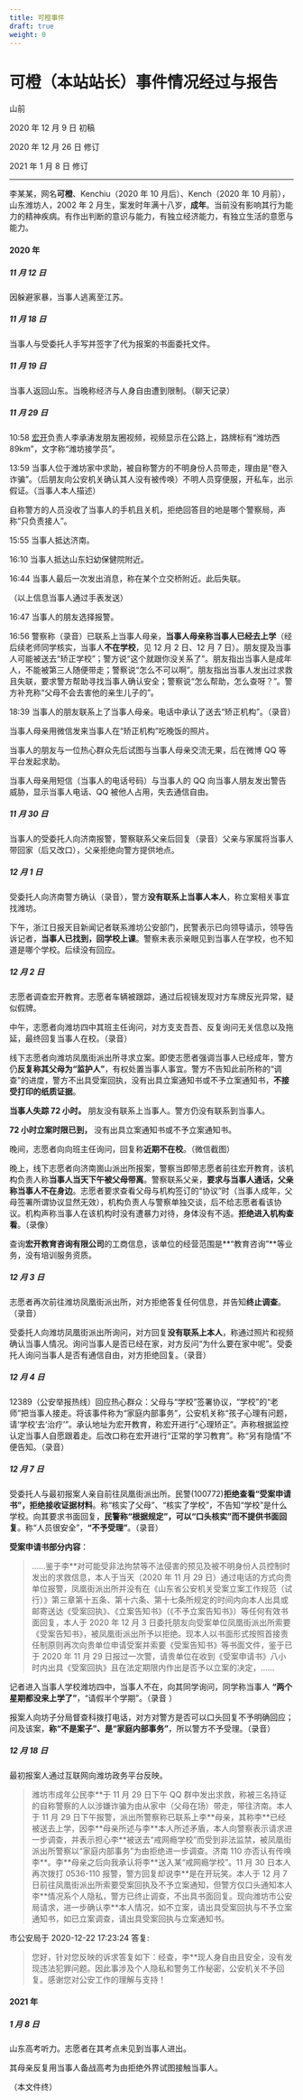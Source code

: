 ```yaml
---
title: 可橙事件
draft: true
weight: 0
---
```


# 可橙（本站站长）事件情况经过与报告

山前

2020 年 12 月 9 日 初稿

2020 年 12 月 26 日 修订

2021 年 1 月 8 日 修订

---

李某某，网名**可橙**、Kenchiu（2020 年 10 月后）、Kench（2020 年 10 月前），山东潍坊人，2002 年 2 月生，案发时年满十八岁，**成年**。当前没有影响其行为能力的精神疾病。有作出判断的意识与能力，有独立经济能力，有独立生活的意愿与能力。

#### 2020 年

##### 11 月 12 日

因躲避家暴，当事人逃离至江苏。

##### 11 月 18 日

当事人与受委托人手写并签字了代为报案的书面委托文件。

##### 11 月 19 日

当事人返回山东。当晚称经济与人身自由遭到限制。（聊天记录）

##### 11 月 29 日

10:58 <u>宏开</u>负责人李承涛发朋友圈视频，视频显示在公路上，路牌标有“潍坊西 89km”，文字称“潍坊接学员”。

13:59 当事人位于潍坊家中求助，被自称警方的不明身份人员带走，理由是“卷入诈骗”。（后朋友向公安机关确认其人没有被传唤）不明人员穿便服，开私车，出示假证。（当事人本人描述）

自称警方的人员没收了当事人的手机且关机，拒绝回答目的地是哪个警察局，声称“只负责接人”。

15:55 当事人抵达济南。

16:10 当事人抵达山东妇幼保健院附近。

16:44 当事人最后一次发出消息，称在某个立交桥附近。此后失联。

（以上信息当事人通过手表发送）

16:47 当事人的朋友选择报警。

16:56 警察称（录音）已联系上当事人母亲，**当事人母亲称当事人已经去上学**（经后续老师同学核实，当事人**不在学校**，见 12 月 2 日、12 月 7 日）。朋友提及当事人可能被送去“矫正学校”；警方说“这个就跟你没关系了”。朋友指出当事人是成年人，不能被第三人随便带走；警察说“怎么不可以啊”。朋友指出当事人发出过求救且失联，要求警方帮助寻找当事人确认安全；警察说“怎么帮助，怎么查呀？”。警方补充称“父母不会去害他的亲生儿子的”。

18:39 当事人的朋友联系上了当事人母亲。电话中承认了送去“矫正机构”。（录音）

当事人母亲用微信发来当事人在“矫正机构”吃晚饭的照片。

当事人的朋友与一位热心群众先后试图与当事人母亲交流无果，后在微博 QQ 等平台发起求助。

当事人母亲用短信（当事人的电话号码）与当事人的 QQ 向当事人朋友发出警告威胁，显示当事人电话、QQ 被他人占用，失去通信自由。

##### 11 月 30 日

当事人的受委托人向济南报警，警察联系父亲后回复（录音）父亲与家属将当事人带回家（后又改口），父亲拒绝向警方提供地点。

##### 12 月 1 日

受委托人向济南警方确认（录音），警方**没有联系上当事人本人**，称立案相关事宜找潍坊。

下午，浙江日报天目新闻记者联系潍坊公安部门，民警表示已向领导请示，领导告诉记者，**当事人已找到，回学校上课**。警察未表示亲眼见到当事人在学校，也不知道是哪个学校。后续没有回应。

##### 12 月 2 日

志愿者调查宏开教育。志愿者车辆被跟踪，通过后视镜发现对方车牌反光异常，疑似假牌。

中午，志愿者向潍坊四中其班主任询问，对方支支吾吾、反复询问无关信息以及拖延，最终回复当事人在校。（录音）

线下志愿者向潍坊凤凰街派出所寻求立案。即使志愿者强调当事人已经成年，警方仍**反复称其父母为“监护人”**，有权处置当事人事宜。警方不告知此前所称的“调查”的进度，警方不出具受案回执，没有出具立案通知书或不予立案通知书，**不接受打印的纸质证据**。

**当事人失踪 72 小时。** 朋友没有联系上当事人。警方仍没有联系到当事人。

**72 小时立案时限已到，** 没有出具立案通知书或不予立案通知书。

晚间，志愿者向向班主任询问，回复称**近期不在校**。（微信截图）

晚上，线下志愿者向济南崮山派出所报案，警察当即带志愿者前往宏开教育，该机构负责人称**当事人当天下午被父母带离**。警察联系父亲，**要求与当事人通话，父亲称当事人不在身边**。志愿者要求查看父母与机构签订的“协议”时（当事人成年，父母签署所谓协议显然无效），机构负责人与警察单独交谈，后不给志愿者看该协议。机构声称当事人在该机构时没有遭暴力对待，身体没有不适。**拒绝进入机构查看**。（录像）

查询**宏开教育咨询有限公司**的工商信息，该单位的经营范围是**“教育咨询”**等业务，没有培训服务资质。

##### 12 月 3 日

志愿者再次前往潍坊凤凰街派出所，对方拒绝答复任何信息，并告知**终止调查**。（录音）

受委托人向潍坊凤凰街派出所询问，对方回复**没有联系上本人**，称通过照片和视频确认当事人情况。询问当事人是否已经在家，对方反问“为什么要在家中呢”。受委托人询问当事人是否有通信自由，对方拒绝回复。（录音）

##### 12 月 4 日

12389（公安举报热线）回应热心群众：父母与“学校”签署协议，“学校”的“老师”把当事人接走。将该事件称为“家庭内部事务”，公安机关称“孩子心理有问题，请‘学校’去‘治疗’”。承认地址为宏开教育，称宏开进行“心理矫正”。声称根据监控认定当事人自愿跟着走。后改口称在宏开进行“正常的学习教育”。称“另有隐情”不便告知。（录音）

##### 12 月 7 日

受委托人与最初报案人亲自前往凤凰街派出所。民警(100772)**拒绝查看“受案申请书”，拒绝接收证据材料**。称“核实了父母”、“核实了学校”，不告知“学校”是什么学校。向其要求书面回复，**民警称“根据规定”，可以“口头核实”而不提供书面回复**。称“人员很安全”，**“不予受理”**。（录音）

**受案申请书部分内容**：

> ……鉴于李\*\*对可能受非法拘禁等不法侵害的预见及被不明身份人员控制时发出的求救信息，本人于当天（2020 年 11 月 29 日）通过电话的方式向贵单位报警，凤凰街派出所并没有在《山东省公安机关受案立案工作规范（试行）》第三章第十五条、第十六条、第十七条所规定的时间内向本人出具或邮寄送达《受案回执》、《立案告知书》（《不予立案告知书》）等任何有效书面回复，本人于 2020 年 12 月 3 日委托朋友向受案单位凤凰街派出所索要《受案告知书》，被凤凰街派出所予以拒绝。现本人以书面形式按照首接责任制原则再次向贵单位申请受案并索要《受案告知书》等书面文件，鉴于已于 2020 年 11 月 29 日报过一次警，请贵单位在收到《受案申请书》八小时内出具《受案回执》且在法定期限内作出是否予以立案的决定，……

记者进入当事人学校潍坊四中，当事人不在，向其同学询问，同学称当事人 **“两个星期都没来上学了”**，“请假半个学期”。（录音 ）

报案人向坊子分局督查科拨打电话，对方对警方是否可以口头回复不予明确回应；问及该案，**称“不是案子”、是“家庭内部事务”**，所以警方不予受理。（录音）

##### 12 月 18 日

最初报案人通过互联网向潍坊政务平台反映。

> 潍坊市成年公民李\*\*于 11 月 29 日下午 QQ 群中发出求救，称被三名持证的自称警察的人以涉嫌诈骗为由从家中（父母在场）带走，带往济南。本人于 11 月 29 日下午报警，派出所警察称已联系上李\*\*母亲，其称李\*\*已经被送去上学，因李\*\*母亲所述与李\*\*本人所述矛盾，本人向警察表示请求进一步调查，并表示担心李\*\*被送去“戒网瘾学校”而受到非法监禁，被凤凰街派出所警察以“家庭内部事务”为由拒绝进一步调查。济南 110 亦否认有传唤李\*\*。李\*\*母亲之后向我承认将李\*\*送入某“戒网瘾学校”。11 月 30 日本人再次拨打 0536-110 报警，警方回复却说李\*\*是在开玩笑。本人于 12 月 7 日前往凤凰街派出所索要受案回执及不予立案通知，但警方仅口头通知本人李\*\*情况系个人隐私，警方已终止调查，不出具书面回复。现向潍坊市公安局请求，进一步确认李\*\*本人情况，如不立案，请出具受案回执与不予立案通知书，如已立案调查，请出具受案回执与立案通知书。

市公安局于 2020-12-22 17:23:24 答复:

> 您好，针对您反映的诉求答复如下：经查，李\*\*现人身自由且安全，没有发现违法犯罪问题。因此事涉及个人隐私和警务工作秘密，公安机关不予回复。感谢您对公安工作的理解与支持！

#### 2021 年

##### 1 月 8 日

山东高考听力。志愿者在其考点未见到当事人进出。

其母亲反复用当事人备战高考为由拒绝外界试图接触当事人。

（本文件终）
